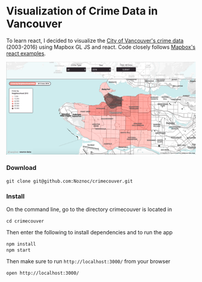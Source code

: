 # Visualization of Crime Data in Vancouver

To learn react, I decided to visualize the [City of Vancouver's crime data](http://data.vancouver.ca/datacatalogue/crime-data.htm) (2003-2016) using Mapbox GL JS and react. Code closely follows [Mapbox's react examples](https://github.com/mapbox/mapbox-react-examples).

![Image of Visualization](crimecouver.png)

### Download

    git clone git@github.com:Noznoc/crimecouver.git

### Install

On the command line, go to the directory crimecouver is located in

    cd crimecouver

Then enter the following to install dependencies and to run the app

    npm install
    npm start

Then make sure to run `http://localhost:3000/` from your browser

    open http://localhost:3000/

